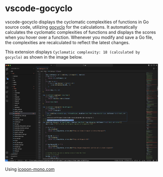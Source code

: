 # vscode-gocyclo

vscode-gocyclo displays the cyclomatic complexities of functions in Go source code, utilizing [gocyclo](https://github.com/fzipp/gocyclo) for the calculations.
It automatically calculates the cyclomatic complexities of functions and displays the scores when you hover over a function. Whenever you modify and save a Go file, the complexities are recalculated to reflect the latest changes.

This extension displays `Cyclomatic complexity: 18 (calculated by gocyclo)` as shown in the image below.

![1.png](images/1.png)


Using [icooon-mono.com](https://icooon-mono.com/10232-calculation/)
